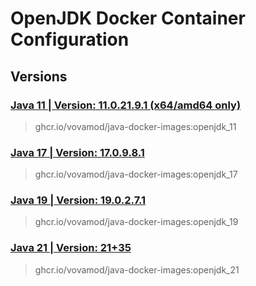 # OpenJDK Docker Container Configuration

## Versions

### [Java 11 | Version: 11.0.21.9.1 (x64/amd64 only)](https://github.com/vovamod/java-docker-images/tree/main/OpenJDK/11)
> ghcr.io/vovamod/java-docker-images:openjdk_11

### [Java 17 | Version: 17.0.9.8.1](https://github.com/vovamod/java-docker-images/tree/main/OpenJDK/17)
> ghcr.io/vovamod/java-docker-images:openjdk_17

### [Java 19 | Version: 19.0.2.7.1](https://github.com/vovamod/java-docker-images/tree/main/OpenJDK/19)
> ghcr.io/vovamod/java-docker-images:openjdk_19

### [Java 21 | Version: 21+35](https://github.com/vovamod/java-docker-images/tree/main/OpenJDK/21)
> ghcr.io/vovamod/java-docker-images:openjdk_21
